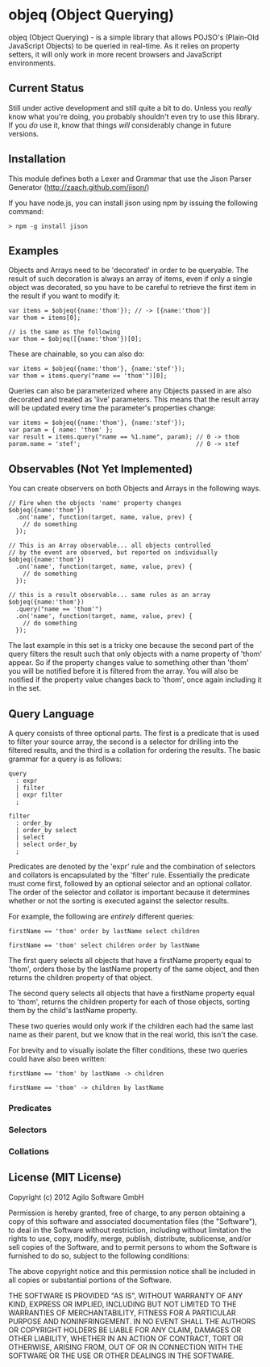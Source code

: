 # objeq (Object Querying)

objeq (Object Querying) - is a simple library that allows POJSO's (Plain-Old JavaScript Objects) to be queried in real-time.  As it relies on property setters, it will only work in more recent browsers and JavaScript environments.

## Current Status

Still under active development and still quite a bit to do. Unless you *really* know what you're doing, you probably shouldn't even try to use this library.  If you *do* use it, know that things *will* considerably change in future versions.

## Installation

This module defines both a Lexer and Grammar that use the Jison Parser Generator (http://zaach.github.com/jison/)

If you have node.js, you can install jison using npm by issuing the following command:

    > npm -g install jison

## Examples

Objects and Arrays need to be 'decorated' in order to be queryable.  The result of such decoration is always an array of items, even if only a single object was decorated, so you have to be careful to retrieve the first item in the result if you want to modify it:

    var items = $objeq({name:'thom'}); // -> [{name:'thom'}]
    var thom = items[0];

    // is the same as the following
    var thom = $objeq([{name:'thom'})[0];

These are chainable, so you can also do:

    var items = $objeq({name:'thom'}, {name:'stef'});
    var thom = items.query("name == 'thom'")[0];

Queries can also be parameterized where any Objects passed in are also decorated and treated as 'live' parameters.  This means that the result array will be updated every time the parameter's properties change:

    var items = $objeq({name:'thom'}, {name:'stef'});
    var param = { name: 'thom' };
    var result = items.query("name == %1.name", param); // 0 -> thom
    param.name = 'stef';                                // 0 -> stef

## Observables (Not Yet Implemented)

You can create observers on both Objects and Arrays in the following ways.

    // Fire when the objects 'name' property changes
    $objeq({name:'thom'})
      .on('name', function(target, name, value, prev) {
        // do something
      });

    // This is an Array observable... all objects controlled
    // by the event are observed, but reported on individually
    $objeq({name:'thom'})
      .on('name', function(target, name, value, prev) {
        // do something
      });

    // this is a result observable... same rules as an array
    $objeq({name:'thom'})
      .query("name == 'thom'")
      .on('name', function(target, name, value, prev) {
        // do something
      });

The last example in this set is a tricky one because the second part of the query filters the result such that only objects with a name property of 'thom' appear.  So if the property changes value to something other than 'thom' you will be notified before it is filtered from the array.  You will also be notified if the property value changes back to 'thom', once again including it in the set.

## Query Language

A query consists of three optional parts.  The first is a predicate that is used to filter your source array, the second is a selector for drilling into the filtered results, and the third is a collation for ordering the results.  The basic grammar for a query is as follows:

    query
      : expr 
      | filter
      | expr filter
      ;
      
    filter 
      : order_by
      | order_by select
      | select
      | select order_by
      ;

Predicates are denoted by the 'expr' rule and the combination of selectors and collators is encapsulated by the 'filter' rule.  Essentially the predicate must come first, followed by an optional selector and an optional collator.  The order of the selector and collator is important because it determines whether or not the sorting is executed against the selector results.

For example, the following are *entirely* different queries:

    firstName == 'thom' order by lastName select children
    
    firstName == 'thom' select children order by lastName

The first query selects all objects that have a firstName property equal to 'thom', orders those by the lastName property of the same object, and then returns the children property of that object.

The second query selects all objects that have a firstName property equal to 'thom', returns the children property for each of those objects, sorting them by the child's lastName property.

These two queries would only work if the children each had the same last name as their parent, but we know that in the real world, this isn't the case.

For brevity and to visually isolate the filter conditions, these two queries could have also been written:

    firstName == 'thom' by lastName -> children
    
    firstName == 'thom' -> children by lastName

### Predicates

### Selectors

### Collations

## License (MIT License)

Copyright (c) 2012 Agilo Software GmbH

Permission is hereby granted, free of charge, to any person
obtaining a copy of this software and associated documentation
files (the "Software"), to deal in the Software without
restriction, including without limitation the rights to use,
copy, modify, merge, publish, distribute, sublicense, and/or
sell copies of the Software, and to permit persons to whom the
Software is furnished to do so, subject to the following
conditions:

The above copyright notice and this permission notice shall be
included in all copies or substantial portions of the Software.

THE SOFTWARE IS PROVIDED "AS IS", WITHOUT WARRANTY OF ANY KIND,
EXPRESS OR IMPLIED, INCLUDING BUT NOT LIMITED TO THE WARRANTIES
OF MERCHANTABILITY, FITNESS FOR A PARTICULAR PURPOSE AND
NONINFRINGEMENT. IN NO EVENT SHALL THE AUTHORS OR COPYRIGHT
HOLDERS BE LIABLE FOR ANY CLAIM, DAMAGES OR OTHER LIABILITY,
WHETHER IN AN ACTION OF CONTRACT, TORT OR OTHERWISE, ARISING
FROM, OUT OF OR IN CONNECTION WITH THE SOFTWARE OR THE USE OR
OTHER DEALINGS IN THE SOFTWARE.
